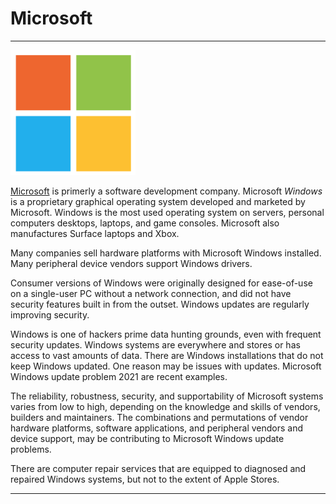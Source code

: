

# Microsoft

---

<img src="MicrosoftLogo.png" height=200 width=200 />

[Microsoft](https://www.microsoft.com/en-us/) is primerly a software development company. Microsoft _Windows_ is a proprietary graphical operating system developed and marketed by Microsoft. Windows is the most used operating system on servers, personal computers desktops, laptops, and game consoles. Microsoft also manufactures Surface laptops and Xbox.

Many companies sell hardware platforms with Microsoft Windows installed. Many peripheral device vendors support Windows drivers.

Consumer versions of Windows were originally designed for ease-of-use on a single-user PC without a network connection, and did not have security features built in from the outset. Windows updates are regularly improving security.

Windows is one of hackers prime data hunting grounds, even with frequent security updates. Windows systems are everywhere and stores or has access to vast amounts of data. There are Windows installations that do not keep Windows updated. One reason may be issues with updates. Microsoft Windows update problem 2021 are recent examples.

The reliability, robustness, security, and supportability of Microsoft systems varies from low to high, depending on the knowledge and skills of vendors, builders and maintainers. The combinations and permutations of vendor hardware platforms, software applications, and peripheral vendors and device support, may be contributing to Microsoft Windows update problems.

There are computer repair services that are equipped to diagnosed and repaired Windows systems, but not to the extent of Apple Stores.

---


